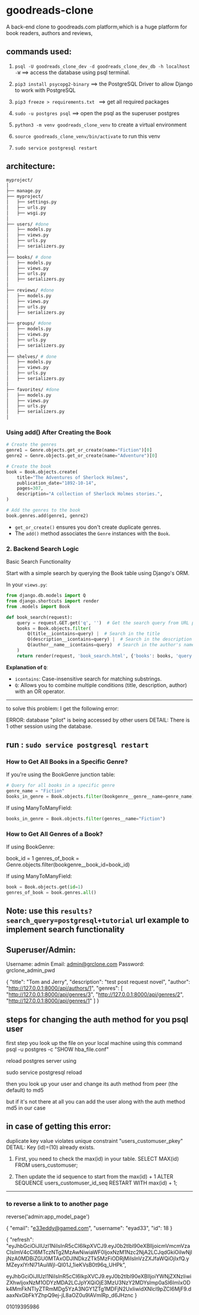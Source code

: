 # goodreads-clone
A back-end clone to goodreads.com platform,which is a huge platform for book readers, authors and reviews,


## commands used:
1. `psql -U goodreads_clone_dev -d goodreads_clone_dev_db -h localhost -W` ==> access the database using psql terminal.

2. `pip3 install psycopg2-binary` ==> the PostgreSQL Driver to allow Django to work with PostgreSQL

3. `pip3 freeze > requirements.txt ` ==> get all required packages

4. `sudo -u postgres psql` ==> open the psql as the superuser postgres

5. `python3 -m venv goodreads_clone_venv` to create a virtual environment
6. `source goodreads_clone_venv/bin/activate` to run this venv
7. `sudo service postgresql restart`


## architecture:
```bash
myproject/
│
├── manage.py
├── myproject/
│   ├── settings.py
│   ├── urls.py
│   ├── wsgi.py
│
├── users/ #done
│   ├── models.py
│   ├── views.py
│   ├── urls.py
│   ├── serializers.py
│
├── books/ # done
│   ├── models.py
│   ├── views.py
│   ├── urls.py
│   ├── serializers.py
│
├── reviews/ #done
│   ├── models.py
│   ├── views.py
│   ├── urls.py
│   ├── serializers.py
│
├── groups/ #done
│   ├── models.py
│   ├── views.py
│   ├── urls.py
│   ├── serializers.py
│
├── shelves/ # done 
│   ├── models.py
│   ├── views.py
│   ├── urls.py
│   ├── serializers.py
│
├── favorites/ #done
│   ├── models.py
│   ├── views.py
│   ├── urls.py
│   ├── serializers.py
│
```


### Using add() After Creating the Book
```python
# Create the genres
genre1 = Genre.objects.get_or_create(name="Fiction")[0]
genre2 = Genre.objects.get_or_create(name="Adventure")[0]

# Create the book
book = Book.objects.create(
    title="The Adventures of Sherlock Holmes",
    publication_date="1892-10-14",
    pages=307,
    description="A collection of Sherlock Holmes stories.",
)

# Add the genres to the book
book.genres.add(genre1, genre2)
```
* `get_or_create()` ensures you don't create duplicate genres.
* The `add()` method associates the `Genre` instances with the `Book`.


### 2. Backend Search Logic
Basic Search Functionality

Start with a simple search by querying the Book table using Django's ORM.

In your `views.py`:

```python
from django.db.models import Q
from django.shortcuts import render
from .models import Book

def book_search(request):
    query = request.GET.get('q', '')  # Get the search query from URL parameters
    books = Book.objects.filter(
        Q(title__icontains=query) |  # Search in the title
        Q(description__icontains=query) |  # Search in the description
        Q(author__name__icontains=query)  # Search in the author's name
    )
    return render(request, 'book_search.html', {'books': books, 'query': query})

```
**Explanation of `Q`**:

* `icontains`: Case-insensitive search for matching substrings.
* `Q`: Allows you to combine multiple conditions (title, description, author) with an OR operator.
---
to solve this problem:
I get the following error:

ERROR:  database "pilot" is being accessed by other users
DETAIL:  There is 1 other session using the database.

run : `sudo service postgresql restart`
---

### How to Get All Books in a Specific Genre?

If you're using the BookGenre junction table:
```python
# Query for all books in a specific genre
genre_name = "Fiction"
books_in_genre = Book.objects.filter(bookgenre__genre__name=genre_name)
```

If using ManyToManyField:
```python
books_in_genre = Book.objects.filter(genres__name="Fiction")
```
### How to Get All Genres of a Book?

If using BookGenre:

book_id = 1
genres_of_book = Genre.objects.filter(bookgenre__book_id=book_id)

If using ManyToManyField:
```python
book = Book.objects.get(id=1)
genres_of_book = book.genres.all()
```

**Note**: use this `results?search_query=postgresql+tutorial` url example to implement search functionality
---


## Superuser/Admin:
Username: admin
Email: admin@grclone.com
Password: grclone_admin_pwd


{
        "title": "Tom and Jerry",
        "description": "test post request novel",
        "author": "http://127.0.0.1:8000/api/authors/1",
        "genres": [
            "http://127.0.0.1:8000/api/genres/3",
            "http://127.0.0.1:8000/api/genres/2",
            "http://127.0.0.1:8000/api/genres/1"
        ]
    }

## steps for changing the auth method for you psql user
first step 
you look up the file on your local machine
using this command
    psql -u postgres -c "SHOW hba_file.conf"

reload postgres server using

sudo service postgresql reload 

then you look up your user and change its auth method from peer (the default) to md5

but if it's not there at all you can add the user along with the auth method md5 in our case


## in case of getting this error:
duplicate key value violates unique constraint "users_customuser_pkey" DETAIL: Key (id)=(10) already exists.

1. First, you need to check the max(id) in your table.
    SELECT MAX(id) FROM users_customuser;

2. Then update the id sequence to start from the 
max(id) + 1
    ALTER SEQUENCE users_customuser_id_seq RESTART
    WITH max(id) + 1;
---

### to reverse a link to to another page
reverse('admin:app_model_page')

{
    "email": "e33eddy@gamed.com",
    "username": "eyad33",
    "id": 18
}


{
    "refresh": "eyJhbGciOiJIUzI1NiIsInR5cCI6IkpXVCJ9.eyJ0b2tlbl90eXBlIjoicmVmcmVzaCIsImV4cCI6MTczNTg2MzAwNiwiaWF0IjoxNzM1Nzc2NjA2LCJqdGkiOiIwNjljNzA0MDBiZGU0MTAxODJlNDkzZTk5MzFiODRjMiIsInVzZXJfaWQiOjIxfQ.yMZeyxlYrNl71AuiWjl-Ql01J_1ieKVsB0t96q_UHPk",


eyJhbGciOiJIUzI1NiIsInR5cCI6IkpXVCJ9.eyJ0b2tlbl90eXBlIjoiYWNjZXNzIiwiZXhwIjoxNzM1ODYzMDA2LCJpYXQiOjE3MzU3NzY2MDYsImp0aSI6ImIxODk4MmFkNTIyZTRmMDg5YzA3NGY1ZTg1MDFjN2UxIiwidXNlcl9pZCI6MjF9.daaxNxGbFkYZhpQ9ej-jL8aOZ0u9lAVmlRp_d6JHznc
}

01019395986
 